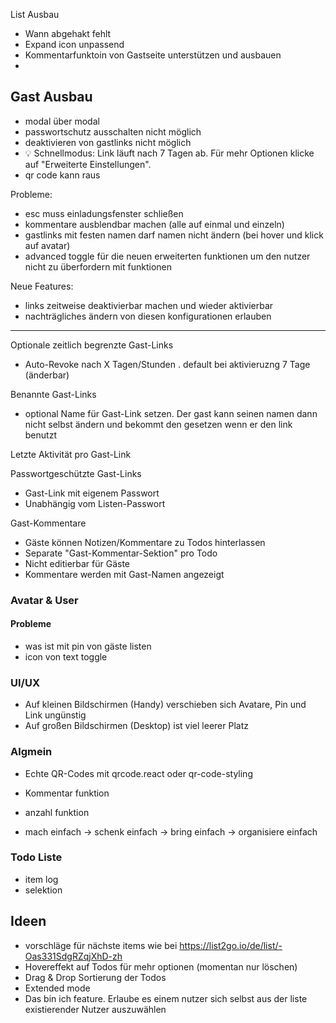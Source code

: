 List Ausbau

- Wann abgehakt fehlt
- Expand icon unpassend
- Kommentarfunktoin von Gastseite unterstützen und ausbauen
- 
## Gast Ausbau

- modal über modal
- passwortschutz ausschalten nicht möglich
- deaktivieren von gastlinks nicht möglich
- 💡 Schnellmodus: Link läuft nach 7 Tagen ab. Für mehr Optionen klicke auf "Erweiterte Einstellungen".
- qr code kann raus

Probleme:
- esc muss einladungsfenster schließen
- kommentare ausblendbar machen (alle auf einmal und einzeln)
- gastlinks mit festen namen darf namen nicht ändern (bei hover und klick auf avatar)
- advanced toggle für die neuen erweiterten funktionen um den nutzer nicht zu überfordern mit funktionen

Neue Features:
- links zeitweise deaktivierbar machen und wieder aktivierbar
- nachträgliches ändern von diesen konfigurationen erlauben

---
Optionale zeitlich begrenzte Gast-Links
- Auto-Revoke nach X Tagen/Stunden . default bei aktivieruzng 7 Tage (änderbar)

Benannte Gast-Links
- optional Name für Gast-Link setzen. Der gast kann seinen namen dann nicht selbst ändern und bekommt den gesetzen wenn er den link benutzt

Letzte Aktivität pro Gast-Link

Passwortgeschützte Gast-Links
- Gast-Link mit eigenem Passwort
- Unabhängig vom Listen-Passwort

Gast-Kommentare

- Gäste können Notizen/Kommentare zu Todos hinterlassen
- Separate "Gast-Kommentar-Sektion" pro Todo
- Nicht editierbar für Gäste
- Kommentare werden mit Gast-Namen angezeigt



### Avatar & User

#### Probleme
- was ist mit pin von gäste listen
- icon von text toggle

### UI/UX

- Auf kleinen Bildschirmen (Handy) verschieben sich Avatare, Pin und Link ungünstig
- Auf großen Bildschirmen (Desktop) ist viel leerer Platz

### Algmein

- Echte QR-Codes mit qrcode.react oder qr-code-styling

- Kommentar funktion
- anzahl funktion
- mach einfach -> schenk einfach -> bring einfach -> organisiere einfach


### Todo Liste
- item log
- selektion

## Ideen

- vorschläge für nächste items wie bei https://list2go.io/de/list/-Oas331SdgRZqjXhD-zh
- Hovereffekt auf Todos für mehr optionen (momentan nur löschen)
- Drag & Drop Sortierung der Todos
- Extended mode
- Das bin ich feature. Erlaube es einem nutzer sich selbst aus der liste existierender Nutzer auszuwählen
